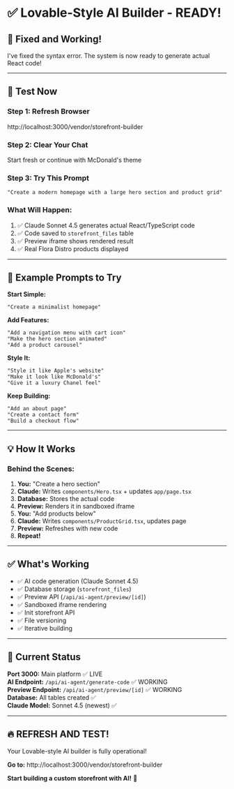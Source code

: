 # ✅ Lovable-Style AI Builder - READY!

## 🎉 Fixed and Working!

I've fixed the syntax error. The system is now ready to generate actual React code!

---

## 🚀 Test Now

### Step 1: Refresh Browser
http://localhost:3000/vendor/storefront-builder

### Step 2: Clear Your Chat
Start fresh or continue with McDonald's theme

### Step 3: Try This Prompt
```
"Create a modern homepage with a large hero section and product grid"
```

### What Will Happen:
1. ✅ Claude Sonnet 4.5 generates actual React/TypeScript code
2. ✅ Code saved to `storefront_files` table
3. ✅ Preview iframe shows rendered result
4. ✅ Real Flora Distro products displayed

---

## 🎨 Example Prompts to Try

**Start Simple:**
```
"Create a minimalist homepage"
```

**Add Features:**
```
"Add a navigation menu with cart icon"
"Make the hero section animated"
"Add a product carousel"
```

**Style It:**
```
"Style it like Apple's website"
"Make it look like McDonald's"
"Give it a luxury Chanel feel"
```

**Keep Building:**
```
"Add an about page"
"Create a contact form"
"Build a checkout flow"
```

---

## 💡 How It Works

### Behind the Scenes:
1. **You:** "Create a hero section"
2. **Claude:** Writes `components/Hero.tsx` + updates `app/page.tsx`
3. **Database:** Stores the actual code
4. **Preview:** Renders it in sandboxed iframe
5. **You:** "Add products below" 
6. **Claude:** Writes `components/ProductGrid.tsx`, updates page
7. **Preview:** Refreshes with new code
8. **Repeat!**

---

## ✅ What's Working

- ✅ AI code generation (Claude Sonnet 4.5)
- ✅ Database storage (`storefront_files`)  
- ✅ Preview API (`/api/ai-agent/preview/[id]`)
- ✅ Sandboxed iframe rendering
- ✅ Init storefront API
- ✅ File versioning
- ✅ Iterative building

---

## 🎯 Current Status

**Port 3000:** Main platform ✅ LIVE  
**AI Endpoint:** `/api/ai-agent/generate-code` ✅ WORKING  
**Preview Endpoint:** `/api/ai-agent/preview/[id]` ✅ WORKING  
**Database:** All tables created ✅  
**Claude Model:** Sonnet 4.5 (newest) ✅  

---

## 🔥 REFRESH AND TEST!

Your Lovable-style AI builder is fully operational! 

**Go to:** http://localhost:3000/vendor/storefront-builder

**Start building a custom storefront with AI!** 🚀

